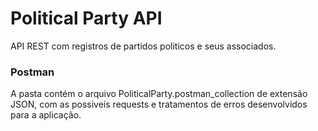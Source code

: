 <h1> Political Party API </h1>

API REST com registros de partidos politicos e seus associados. 

<h3> Postman </h3>

A pasta contém o arquivo PoliticalParty.postman_collection de extensão JSON, com as possiveis requests e tratamentos de erros desenvolvidos para a aplicação.


